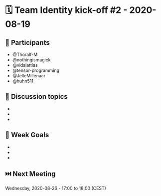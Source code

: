 # 🗓️ Team Identity kick-off #2 - 2020-08-19

## 👥 Participants
- @Thoralf-M
- @nothingismagick
- @vidalattias
- @tensor-programming
- @JelleMillenaar
- @huhn511

## 💬 Discussion topics
-
- 
-

## 🎯 Week Goals
-
- 
-


## ⏭️ Next Meeting
Wednesday, 2020-08-26 - 17:00 to 18:00 (CEST) 